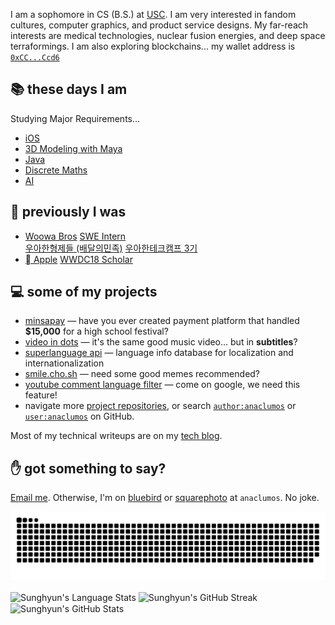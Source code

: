 I am a sophomore in CS (B.S.) at [USC](https://usc.edu). I am very interested in fandom cultures, computer graphics, and product service designs. My far-reach interests are medical technologies, nuclear fusion energies, and deep space terraformings. I am also exploring blockchains... my wallet address is [`0xCC...Ccd6`](https://etherscan.io/address/0xCC441Db84Bf28ea2740e2778c662FA4B515ACcd6)

## 📚 these days I am

Studying Major Requirements...

- [iOS](https://www.google.com/search?q=USC+ITP+342)
- [3D Modeling with Maya](https://www.google.com/search?q=USC+ITP+215)
- [Java](https://www.google.com/search?q=USC+CSCI+201)
- [Discrete Maths](https://www.google.com/search?q=USC+CSCI+270)
- [AI](https://www.google.com/search?q=USC+CSCI+360)

## 🚀 previously I was

- [Woowa Bros](https://en.wikipedia.org/wiki/Baedal_Minjok) [SWE Intern](https://github.com/woowa-techcamp-2020) <br /> [우아한형제들 (배달의민족)](https://woowahan.com) [우아한테크캠프 3기](https://blog.chosunghyun.com/kr-woowa-techcamp-2020/)
- [ Apple](https://en.wikipedia.org/wiki/Apple_Inc.) [WWDC18 Scholar](https://github.com/anaclumos/wwdc18)


## 💻 some of my projects

- [minsapay](https://github.com/minsapay) — have you ever created payment platform that handled **$15,000** for a high school festival?
- [video in dots](https://github.com/anaclumos/video-in-dots) — it's the same good music video… but in **subtitles**?
- [superlanguage api](https://github.com/anaclumos/superlanguage) — language info database for localization and internationalization
- [smile.cho.sh](https://github.com/anaclumos/smile) — need some good memes recommended?
- [youtube comment language filter](https://github.com/anaclumos/yclf) — come on google, we need this feature!
- navigate more [project repositories](https://github.com/anaclumos?tab=repositories), or search [`author:anaclumos`](https://github.com/search?q=author%3Aanaclumos) or [`user:anaclumos`](https://github.com/search?q=user%3Aanaclumos) on GitHub.

Most of my technical writeups are on my [tech blog](https://blog.chosunghyun.com).

## ✋ got something to say?

[Email me](https://mailhide.io/e/e6QsZ1nt). Otherwise, I'm on [bluebird](https://twitter.com/anaclumos) or [squarephoto](https://instagram.com/anaclumos) at `anaclumos`. No joke.

![Snake Game](https://raw.githubusercontent.com/anaclumos/anaclumos/output/github-contribution-grid-snake.svg)

<img align="center" height="125px" alt="Sunghyun's Language Stats" src="https://github-readme-stats.vercel.app/api/top-langs/?username=anaclumos&theme=calm&layout=compact&hide_border=true"> <img align="center" height="125px" alt="Sunghyun's GitHub Streak" src="https://github-readme-streak-stats.herokuapp.com/?user=anaclumos&theme=calm&hide_border=true"> <img align="center" height="125px" alt="Sunghyun's GitHub Stats" src="https://github-readme-stats.vercel.app/api?username=anaclumos&show_icons=true&title_color=e07a5f&icon_color=ECAD53&text_color=eacfb4&bg_color=373f51&count_private=true&&hide_rank=true&hide_border=true">

